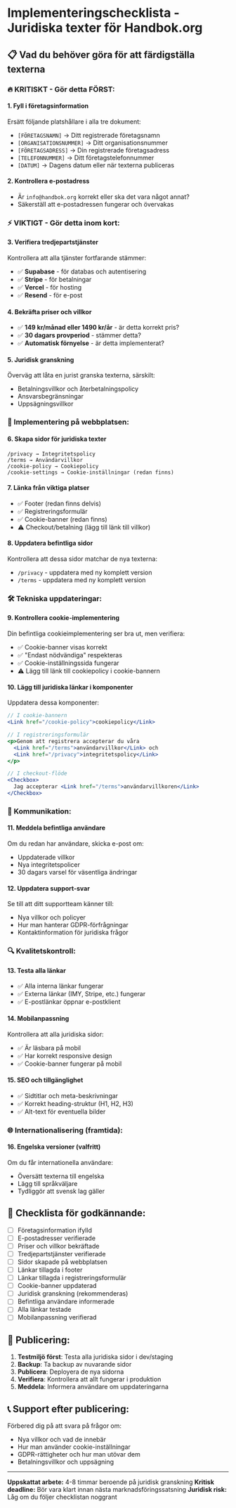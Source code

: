 # Implementeringschecklista - Juridiska texter för Handbok.org

## 📋 Vad du behöver göra för att färdigställa texterna

### 🔥 KRITISKT - Gör detta FÖRST:

#### 1. Fyll i företagsinformation
Ersätt följande platshållare i alla tre dokument:
- `[FÖRETAGSNAMN]` → Ditt registrerade företagsnamn
- `[ORGANISATIONSNUMMER]` → Ditt organisationsnummer
- `[FÖRETAGSADRESS]` → Din registrerade företagsadress
- `[TELEFONNUMMER]` → Ditt företagstelefonnummer
- `[DATUM]` → Dagens datum eller när texterna publiceras

#### 2. Kontrollera e-postadress
- Är `info@handbok.org` korrekt eller ska det vara något annat?
- Säkerställ att e-postadressen fungerar och övervakas

### ⚡ VIKTIGT - Gör detta inom kort:

#### 3. Verifiera tredjepartstjänster
Kontrollera att alla tjänster fortfarande stämmer:
- ✅ **Supabase** - för databas och autentisering
- ✅ **Stripe** - för betalningar 
- ✅ **Vercel** - för hosting
- ✅ **Resend** - för e-post

#### 4. Bekräfta priser och villkor
- ✅ **149 kr/månad eller 1490 kr/år** - är detta korrekt pris?
- ✅ **30 dagars provperiod** - stämmer detta?
- ✅ **Automatisk förnyelse** - är detta implementerat?

#### 5. Juridisk granskning
Överväg att låta en jurist granska texterna, särskilt:
- Betalningsvillkor och återbetalningspolicy
- Ansvarsbegränsningar 
- Uppsägningsvillkor

### 📁 Implementering på webbplatsen:

#### 6. Skapa sidor för juridiska texter
```
/privacy → Integritetspolicy
/terms → Användarvillkor  
/cookie-policy → Cookiepolicy
/cookie-settings → Cookie-inställningar (redan finns)
```

#### 7. Länka från viktiga platser
- ✅ Footer (redan finns delvis)
- ✅ Registreringsformulär
- ✅ Cookie-banner (redan finns)
- ⚠️ Checkout/betalning (lägg till länk till villkor)

#### 8. Uppdatera befintliga sidor
Kontrollera att dessa sidor matchar de nya texterna:
- `/privacy` - uppdatera med ny komplett version
- `/terms` - uppdatera med ny komplett version

### 🛠️ Tekniska uppdateringar:

#### 9. Kontrollera cookie-implementering
Din befintliga cookieimplementering ser bra ut, men verifiera:
- ✅ Cookie-banner visas korrekt
- ✅ "Endast nödvändiga" respekteras
- ✅ Cookie-inställningssida fungerar
- ⚠️ Lägg till länk till cookiepolicy i cookie-bannern

#### 10. Lägg till juridiska länkar i komponenter
Uppdatera dessa komponenter:
```jsx
// I cookie-bannern
<Link href="/cookie-policy">cookiepolicy</Link>

// I registreringsformulär
<p>Genom att registrera accepterar du våra 
  <Link href="/terms">användarvillkor</Link> och 
  <Link href="/privacy">integritetspolicy</Link>
</p>

// I checkout-flöde
<Checkbox>
  Jag accepterar <Link href="/terms">användarvillkoren</Link>
</Checkbox>
```

### 📧 Kommunikation:

#### 11. Meddela befintliga användare
Om du redan har användare, skicka e-post om:
- Uppdaterade villkor
- Nya integritetspolicer
- 30 dagars varsel för väsentliga ändringar

#### 12. Uppdatera support-svar
Se till att ditt supportteam känner till:
- Nya villkor och policyer
- Hur man hanterar GDPR-förfrågningar
- Kontaktinformation för juridiska frågor

### 🔍 Kvalitetskontroll:

#### 13. Testa alla länkar
- ✅ Alla interna länkar fungerar
- ✅ Externa länkar (IMY, Stripe, etc.) fungerar
- ✅ E-postlänkar öppnar e-postklient

#### 14. Mobilanpassning
Kontrollera att alla juridiska sidor:
- ✅ Är läsbara på mobil
- ✅ Har korrekt responsive design
- ✅ Cookie-banner fungerar på mobil

#### 15. SEO och tillgänglighet
- ✅ Sidtitlar och meta-beskrivningar
- ✅ Korrekt heading-struktur (H1, H2, H3)
- ✅ Alt-text för eventuella bilder

### 🌐 Internationalisering (framtida):

#### 16. Engelska versioner (valfritt)
Om du får internationella användare:
- Översätt texterna till engelska
- Lägg till språkväljare
- Tydliggör att svensk lag gäller

## 📝 Checklista för godkännande:

- [ ] Företagsinformation ifylld
- [ ] E-postadresser verifierade
- [ ] Priser och villkor bekräftade
- [ ] Tredjepartstjänster verifierade
- [ ] Sidor skapade på webbplatsen
- [ ] Länkar tillagda i footer
- [ ] Länkar tillagda i registreringsformulär
- [ ] Cookie-banner uppdaterad
- [ ] Juridisk granskning (rekommenderas)
- [ ] Befintliga användare informerade
- [ ] Alla länkar testade
- [ ] Mobilanpassning verifierad

## 🚀 Publicering:

1. **Testmiljö först**: Testa alla juridiska sidor i dev/staging
2. **Backup**: Ta backup av nuvarande sidor
3. **Publicera**: Deployera de nya sidorna
4. **Verifiera**: Kontrollera att allt fungerar i produktion
5. **Meddela**: Informera användare om uppdateringarna

## 📞 Support efter publicering:

Förbered dig på att svara på frågor om:
- Nya villkor och vad de innebär
- Hur man använder cookie-inställningar
- GDPR-rättigheter och hur man utövar dem
- Betalningsvillkor och uppsägning

---

**Uppskattat arbete:** 4-8 timmar beroende på juridisk granskning
**Kritisk deadline:** Bör vara klart innan nästa marknadsföringssatsning
**Juridisk risk:** Låg om du följer checklistan noggrant 